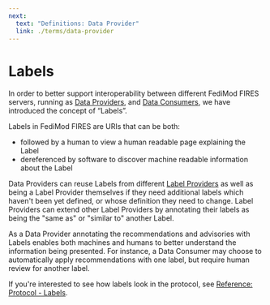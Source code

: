 ```yaml
---
next:
  text: "Definitions: Data Provider"
  link: ./terms/data-provider
---
```


# Labels

In order to better support interoperability between different FediMod FIRES servers, running as [Data Providers](./terms/data-provider.md), and [Data Consumers](./terms/data-consumer.md), we have introduced the concept of “Labels”.

Labels in FediMod FIRES are URIs that can be both:

- followed by a human to view a human readable page explaining the Label
- dereferenced by software to discover machine readable information about the Label

Data Providers can reuse Labels from different [Label Providers](./terms/label-provider.md) as well as being a Label Provider themselves if they need additional labels which haven't been yet defined, or whose definition they need to change. Label Providers can extend other Label Providers by annotating their labels as being the "same as" or "similar to" another Label.

As a Data Provider annotating the recommendations and advisories with Labels enables both machines and humans to better understand the information being presented. For instance, a Data Consumer may choose to automatically apply recommendations with one label, but require human review for another label.

If you're interested to see how labels look in the protocol, see [Reference: Protocol - Labels](../reference/protocol/labels.md).
